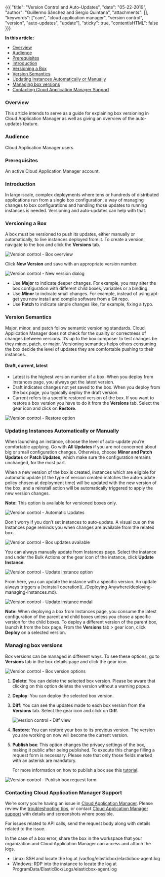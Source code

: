 {{{
"title": "Version Control and Auto-Updates",
"date": "05-22-2019",
"author": "Guillermo Sánchez and Sergio Quintana",
"attachments": [],
"keywords": ["cam", "cloud application manager", "version control", "version", "auto-updates", "update"],
"sticky": true,
"contentIsHTML": false
}}}

**In this article:**

* [Overview](#overview)
* [Audience](#audience)
* [Prerequisites](#prerequisites)
* [Introduction](#introduction)
* [Versioning a Box](#versioning-a-box)
* [Version Semantics](#version-semantics)
* [Updating Instances Automatically or Manually](#updating-instances-automatically-or-manually)
* [Managing box versions](#managing-box-versions)
* [Contacting Cloud Application Manager Support](#contacting-cloud-application-manager-support)

### Overview

This article intends to serve as a guide for explaining box versioning in Cloud Application Manager as well as giving an overview of the auto-updates feature.

### Audience

Cloud Application Manager users.

### Prerequisites

An active Cloud Application Manager account.

### Introduction

In large-scale, complex deployments where tens or hundreds of distributed applications run from a single box configuration, a way of managing changes to box configurations and handling those updates to running instances is needed. Versioning and auto-updates can help with that.

### Versioning a Box

A box must be versioned to push its updates, either manually or automatically, to live instances deployed from it. To create a version, navigate to the box and click the **Versions** tab.

![Version control - Box overview](../../images/cloud-application-manager/version-control-and-auto-updates-1.png)

Click **New Version** and save with an appropriate version number.

![Version control - New version dialog](../../images/cloud-application-manager/version-control-and-auto-updates-2.png)

* Use **Major** to indicate deeper changes. For example, you may alter the box configuration with different child boxes, variables or a binding.
* Use **Minor** to indicate small changes. For example, instead of using apt-get you now install and compile software from a Git repo.
* Use **Patch** to indicate simple changes like, for example, fixing a typo.

### Version Semantics

Major, minor, and patch follow semantic versioning standards. Cloud Application Manager does not check for the quality or correctness of changes between versions. It’s up to the box composer to test changes be they minor, patch, or major. Versioning semantics helps others consuming the box decide the level of updates they are comfortable pushing to their instances.

#### Draft, current, latest

* Latest is the highest version number of a box. When you deploy from Instances page, you always get the latest version.
* Draft indicates changes not yet saved to the box. When you deploy from the box page, you typically deploy the draft version.
* Current refers to a specific restored version of the box. If you want to restore a box version you have to do it from the **Versions** tab. Select the gear icon and click on **Restore**.

![Version control - Restore option](../../images/cloud-application-manager/version-control-and-auto-updates-3.png)

### Updating Instances Automatically or Manually

When launching an instance, choose the level of auto-update you’re comfortable applying. Go with **All Updates** if you are not concerned about big or small configuration changes. Otherwise, choose **Minor and Patch Updates** or **Patch Updates**, which make sure the configuration remains unchanged, for the most part.

When a new version of the box is created, instances which are eligible for automatic update (if the type of version created matches the auto-update policy chosen at deployment time) will be updated with the new version of the box, and a reinstall action will be automatically triggered to apply the new version changes.

**Note:** This option is available for versioned boxes only.

![Version control - Automatic Updates](../../images/cloud-application-manager/version-control-and-auto-updates-4.png)

Don't worry if you don’t set instances to auto-update. A visual cue on the Instances page reminds you when changes are available from the related box.

![Version control - Box updates available](../../images/cloud-application-manager/version-control-and-auto-updates-5.png)

You can always manually update from Instances page. Select the instance and under the Bulk Actions or the gear icon of the instance, click **Update Instance**.

![Version control - Update instance option](../../images/cloud-application-manager/version-control-and-auto-updates-6.png)

From here, you can update the instance with a specific version. An update always triggers a [reinstall operation](../Deploying Anywhere/deploying-managing-instances.md).

![Version control - Update instance modal](../../images/cloud-application-manager/version-control-and-auto-updates-7.png)

**Note:** When deploying a box from Instances page, you consume the latest configuration of the parent and child boxes unless you chose a specific version for the child boxes. To deploy a different version of the parent box, launch it from the box page. From the **Versions** tab > gear icon, click **Deploy** on a selected version.

### Managing box versions

Box versions can be managed in different ways. To see these options, go to **Versions** tab in the box details page and click the gear icon.

![Version control - Box version options](../../images/cloud-application-manager/version-control-and-auto-updates-8.png)

1. **Delete**: You can delete the selected box version. Please be aware that clicking on this option deletes the version without a warning popup.
2. **Deploy**: You can deploy the selected box version.
3. **Diff**: You can see the updates made to each box version from the **Versions** tab. Select the gear icon and click on **Diff**.

    ![Version control - Diff view](../../images/cloud-application-manager/version-control-and-auto-updates-9.png)

4. **Restore**: You can restore your box to its previous version. The version you are working on now will become the current version.
5. **Publish box**: This option changes the privacy settings of the box, making it public after being published. To execute this change filling a request form is necessary. Please note that only those fields marked with an asterisk are mandatory.

    For more information on how to publish a box see this [tutorial](../Tutorials/publish-script-box.md).

![Version control - Publish box request form](../../images/cloud-application-manager/version-control-and-auto-updates-10.png)

### Contacting Cloud Application Manager Support

We’re sorry you’re having an issue in [Cloud Application Manager](https://www.ctl.io/cloud-application-manager/). Please review the [troubleshooting tips](../Troubleshooting/troubleshooting-tips.md), or contact [Cloud Application Manager support](mailto:incident@CenturyLink.com) with details and screenshots where possible.

For issues related to API calls, send the request body along with details related to the issue.

In the case of a box error, share the box in the workspace that your organization and Cloud Application Manager can access and attach the logs.

* Linux: SSH and locate the log at /var/log/elasticbox/elasticbox-agent.log
* Windows: RDP into the instance to locate the log at ProgramData/ElasticBox/Logs/elasticbox-agent.log

